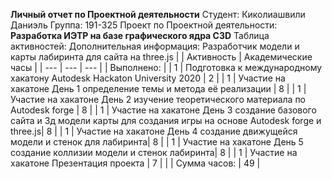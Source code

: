 **Личный отчет по Проектной деятельности**
Студент: Киколиашвили Даниэль
Группа: 191-325
Проект по Проектной деятельности: **Разработка ИЭТР на базе графического ядра C3D**
Таблица активностей:
Дополнительная информация: Разработчик модели и карты лабиринта для сайта на three.js
|   | Активность | Академические часы |
| --- | --- | --- |
| Выполнено: |
| 1 | Подготовка к международному хакатону Autodesk Hackaton University 2020  | 2 |
| 1 | Участие на хакатоне День 1 определение темы и метода её реализации | 8 |
| 1 | Участие на хакатоне День 2 изучение теоретического материала по Autodesk forge | 8 |
| 1 | Участие на хакатоне День 3 создание базового сайта и 3д модели карты для создания игры на основе Autodesk forge и three.js| 8 |
| 1 | Участие на хакатоне День 4 создание движущейся модели и стенок для лабиринта| 8 |
| 1 | Участие на хакатоне День 5 создание коллизии модели и стенок лабиринта| 8 |
| 1 | Участие на хакатоне Презентация проекта | 7 |
|   | Сумма часов: | 49 |
